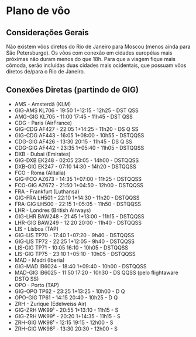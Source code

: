 Plano de vôo
============

Considerações Gerais
--------------------

Não existem vôos diretos do Rio de Janeiro para Moscou (menos ainda para São 
Petersburgo). Os vôos com conexão em cidades européias mais próximas não duram 
menos do que 18h. Para que a viagem fique mais cômoda, serão incluídas duas 
cidades mais ocidentais, que possuam vôos diretos de/para o Rio de Janeiro.

Conexões Diretas (partindo de GIG)
----------------------------------
* AMS - Amsterdã (KLM)
 * GIG-AMS KL706 - 19:50 1+12:15 - 12h25 - DST QSS
 * AMG-GIG KL705 - 11:00   17:45 - 11h45 - DST QSS
* CDG - Paris (AirFrance)
 * GIG-CDG AF427 - 22:05 1+14:25 - 11h20 - DS Q SS
 * GIG-CDG AF443 - 16:05 1+08:00 - 10h55 - DSTQQSS
 * CDG-GIG AF426 - 13:30   20:15 - 11h45 - DS Q SS
 * CDG-GIG AF442 - 23:35 1+05:40 - 11h05 - DSTQQSS
* DXB - Dubai (Emirates)
 * GIG-DXB EK248 - 02:05   23:05 - 14h00 - DSTQQSS
 * DXB-GIG EK247 - 07:10   14:30 - 14h20 - DSTQQSS
* FCO - Roma (Alitalia)
 * GIG-FCO AZ673 - 14:35 1+07:00 - 11h25 - DSTQQSS
 * FCO-GIG AZ672 - 21:50 1+04:50 - 12h00 - DSTQQSS
* FRA - Frankfurt (Luthansa)
 * GIG-FRA LH501 - 22:10 1+14:30 - 11h20 - DSTQQSS
 * FRA-GIG LH500 - 22:15 1+05:05 - 11h50 - DSTQQSS
* LHR - Londres (British Airways)
 * GIG-LHR BAW248 - 21:45 1+13:00 - 11h15 - DSTQQSS
 * LHR-GIG BAW249 - 12:20   20:00 - 11h40 - DSTQQSS
* LIS - Lisboa (TAP)
 * GIG-LIS TP70 - 17:40 1+07:20 -  9h40 - DSTQQSS
 * GIG-LIS TP72 - 22:25 1+12:05 -  9h40 - DSTQQSS
 * LIS-GIG TP71 - 10:05   16:10 - 10h05 - DSTQQSS
 * LIS-GIG TP75 - 23:10 1+05:10 - 10h05 - DSTQQSS
* MAD - Madri (Iberia)
 * GIG-MAD IB6024 - 18:40 1+09:40 - 10h00 - DSTQQSS
 * MAD-GIG IB6025 - 11:50   17:20 - 10h30 - DS QQSS (pelo flightaware DSTQ SS)
* OPO - Porto (TAP)
 * GIG-OPO TP62 - 23:25 1+13:25 - 10h00 - D  Q
 * OPO-GIG TP61 - 14:15   20:40 - 10h25 - D  Q
* ZRH - Zurique (Edelweiss Air)
 * GIG-ZRH WK99¹ - 20:55 1+13:10 - 11h15 -      S 
 * GIG-ZRH WK99² - 20:20 1+14:35 - 11h15 -  S     
 * ZRH-GIG WK98¹ - 12:15   19:15 - 12h00 -      S 
 * ZRH-GIG WK98² - 13:30   20:30 - 12h00 -  S     
